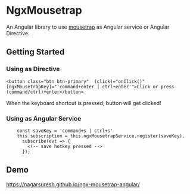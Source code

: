 # NgxMousetrap

An Angular library to use [mousetrap](https://www.npmjs.com/package/mousetrap) as Angular service or Angular Directive.

## Getting Started

### Using as Directive
```
<button class="btn btn-primary"  (click)="onClick()" [ngxMousetrapKey]="'command+enter | ctrl+enter'">Click or press (command/ctrl)+enter</button>

```

When the keyboard shortcut is pressed, button will get clicked!

### Using as Angular Service
```
    const saveKey = 'command+s | ctrl+s'
    this.subscription = this.ngxMousetrapService.register(saveKey).
      subscribe(evt => {
        <!-- save hotkey pressed -->
      });

```

## Demo
https://nagarsuresh.github.io/ngx-mousetrap-angular/
